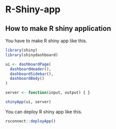 # R-Shiny-app

## How to make R shiny application
You have to make R shiny app like this.
``` r
library(shiny)
library(shinydashboard)

ui <- dashboardPage(
  dashboardHeader(),
  dashboardSidebar(),
  dashboardBody()
)

server <- function(input, output) { }

shinyApp(ui, server)
```

You can deploy R shiny app like this.
``` r
rsconnect::deployApp()
```
